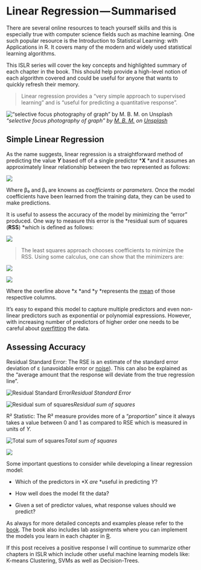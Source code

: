 
# Linear Regression — Summarised

There are several online resources to teach yourself skills and this is especially true with computer science fields such as machine learning. One such popular resource is the Introduction to Statistical Learning: with Applications in R. It covers many of the modern and widely used statistical learning algorithms.

This ISLR series will cover the key concepts and highlighted summary of each chapter in the book. This should help provide a high-level notion of each algorithm covered and could be useful for anyone that wants to quickly refresh their memory.
> Linear regression provides a “very simple approach to supervised learning” and is “useful for predicting a quantitative response”.

![“selective focus photography of graph” by [M. B. M.](https://unsplash.com/@m_b_m?utm_source=medium&utm_medium=referral) on [Unsplash](https://unsplash.com?utm_source=medium&utm_medium=referral)](https://cdn-images-1.medium.com/max/12000/0*2debeJjdphnSjA1t)*“selective focus photography of graph” by [M. B. M.](https://unsplash.com/@m_b_m?utm_source=medium&utm_medium=referral) on [Unsplash](https://unsplash.com?utm_source=medium&utm_medium=referral)*

## Simple Linear Regression

As the name suggests, linear regression is a straightforward method of predicting the value ***Y*** based off of a single predictor ***X** *and it assumes an approximately linear relationship between the two represented as follows:

![](https://cdn-images-1.medium.com/max/2000/1*L4fikE5Ewcs3C_I7GlKtQQ@2x.png)

Where β₀ and β₁ are knowns as *coefficients* or *parameters*. Once the model coefficients have been learned from the training data, they can be used to make predictions.

It is useful to assess the accuracy of the model by minimizing the “error” produced. One way to measure this error is the *residual sum of squares (**RSS**) *which is defined as follows:

![](https://cdn-images-1.medium.com/max/2000/1*sb0t8tvOui71c992Iq8T3Q@2x.png)
> The least squares approach chooses coefficients to minimize the RSS. Using some calculus, one can show that the minimizers are:

![](https://cdn-images-1.medium.com/max/2000/1*c325xFdXgneSIElNOaNT0w@2x.png)

![](https://cdn-images-1.medium.com/max/2000/1*L9VLXyf2kCdwaLzMT6jAiA@2x.png)

Where the overline above *x *and *y *represents the [mean](https://en.wikipedia.org/wiki/Mean) of those respective columns.

It’s easy to expand this model to capture multiple predictors and even non-linear predictors such as exponential or polynomial expressions. However, with increasing number of predictors of higher order one needs to be careful about [overfitting](https://en.wikipedia.org/wiki/Bias–variance_tradeoff) the data.

## Assessing Accuracy

Residual Standard Error: The RSE is an estimate of the standard error deviation of ε (unavoidable error or [noise](https://en.wikipedia.org/wiki/Noise_(signal_processing))). This can also be explained as the “average amount that the response will deviate from the true regression line”.

![Residual Standard Error](https://cdn-images-1.medium.com/max/2000/1*1iLAmGkcd6DTXXe9ymL0aw@2x.png)*Residual Standard Error*

![Residual sum of squares](https://cdn-images-1.medium.com/max/2000/1*5D6wteq72dJfV4FsNE2-oQ@2x.png)*Residual sum of squares*

R² Statistic: The R² measure provides more of a “*proportion*” since it always takes a value between 0 and 1 as compared to RSE which is measured in units of *Y.*

![Total sum of squares](https://cdn-images-1.medium.com/max/2000/1*MO7I1GCISjyiockKGR3vjA@2x.png)*Total sum of squares*

![](https://cdn-images-1.medium.com/max/2000/1*PFQxDePEBlW82QsB-WVX8Q@2x.png)

Some important questions to consider while developing a linear regression model:

* Which of the predictors in *X *are* *useful in predicting *Y*?

* How well does the model fit the data?

* Given a set of predictor values, what response values should we predict?

As always for more detailed concepts and examples please refer to the [book](https://www-bcf.usc.edu/~gareth/ISL/). The book also includes lab assignments where you can implement the models you learn in each chapter in [R](https://www.r-project.org).

If this post receives a positive response I will continue to summarize other chapters in ISLR which include other useful machine learning models like: K-means Clustering, SVMs as well as Decision-Trees.
